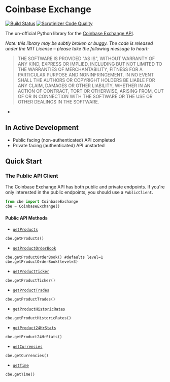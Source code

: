 # Coinbase Exchange
[![Build Status](https://scrutinizer-ci.com/g/adamgilman/coinbase-exchange-python/badges/build.png?b=master)](https://scrutinizer-ci.com/g/adamgilman/coinbase-exchange-python/build-status/master)
[![Scrutinizer Code Quality](https://scrutinizer-ci.com/g/adamgilman/coinbase-exchange-python/badges/quality-score.png?b=master)](https://scrutinizer-ci.com/g/adamgilman/coinbase-exchange-python/?branch=master)

The un-official Python library for the [Coinbase Exchange
API](https://docs.exchange.coinbase.com/).

*Note: this library may be subtly broken or buggy. The code is released under
the MIT License – please take the following message to heart:*

> THE SOFTWARE IS PROVIDED "AS IS", WITHOUT WARRANTY OF ANY KIND, EXPRESS OR
> IMPLIED, INCLUDING BUT NOT LIMITED TO THE WARRANTIES OF MERCHANTABILITY,
> FITNESS FOR A PARTICULAR PURPOSE AND NONINFRINGEMENT. IN NO EVENT SHALL THE
> AUTHORS OR COPYRIGHT HOLDERS BE LIABLE FOR ANY CLAIM, DAMAGES OR OTHER
> LIABILITY, WHETHER IN AN ACTION OF CONTRACT, TORT OR OTHERWISE, ARISING FROM,
> OUT OF OR IN CONNECTION WITH THE SOFTWARE OR THE USE OR OTHER DEALINGS IN THE
> SOFTWARE.
*

## In Active Development
* Public facing (non-authenticated) API completed
* Private facing (authenticated) API unstarted

## Quick Start

### The Public API Client
The Coinbase Exchange API has both public and private endpoints. If you're only
interested in the public endpoints, you should use a `PublicClient`.

```python
from cbe import CoinbaseExchange
cbe = CoinbaseExchange()
```

#### Public API Methods

* [`getProducts`](https://docs.exchange.coinbase.com/#get-products)
```
cbe.getProducts()
```

* [`getProductOrderBook`](https://docs.exchange.coinbase.com/#get-product-order-book)
```
cbe.getProductOrderBook() #defaults level=1
cbe.getProductOrderBook(level=3)
```

* [`getProductTicker`](https://docs.exchange.coinbase.com/#get-product-ticker)
```
cbe.getProductTicker()
```

* [`getProductTrades`](https://docs.exchange.coinbase.com/#get-trades)
```
cbe.getProductTrades()
```

* [`getProductHistoricRates`](https://docs.exchange.coinbase.com/#get-historic-rates)
```
cbe.getProductHistoricRates()
```

* [`getProduct24HrStats`](https://docs.exchange.coinbase.com/#get-24hr-stats)
```
cbe.getProduct24HrStats()
```

* [`getCurrencies`](https://docs.exchange.coinbase.com/#get-currencies)
```
cbe.getCurrencies()
```

* [`getTime`](https://docs.exchange.coinbase.com/#time)
```
cbe.getTime()
```

